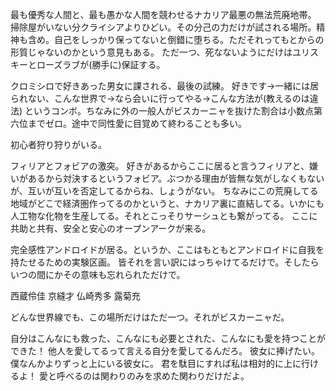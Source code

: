 最も優秀な人間と、最も愚かな人間を競わせるナカリア最悪の無法荒廃地帯。
掃除屋がいない分クライシアよりひどい。その分己の力だけが試される場所。精神も含め。自己をしっかり保ってないと倒錯に堕ちる。ただそれってもとからの形質じゃないのかという意見もある。
ただ一つ、死なないようにだけはユリスキーとローズラブが(勝手に)保証する。

クロミシロで好きあった男女に課される、最後の試練。
好きです→一緒には居られない、こんな世界で→なら会いに行ってやる→こんな方法が(教えるのは違法)
というコンボ。ちなみに外の一般人がビスカーニャを抜けた割合は小数点第六位までゼロ。途中で同性愛に目覚めて終わることも多い。

初心者狩り狩りがいる。


フィリアとフォビアの激突。
好きがあるからここに居ると言うフィリアと、嫌いがあるから対決するというフォビア。ぶつかる理由が皆無な気がしなくもないが、互いが互いを否定してるからね、しょうがない。
ちなみにこの荒廃してる地域がどこで経済圏作ってるのかというと、ナカリア裏に直結してる。いかにも人工物な化物を生産してる。それとこっそりサーシュとも繋がってる。
ここに共助と共有、安全と安心のオープンアークが来る。

完全感性アンドロイドが居る。というか、ここはもともとアンドロイドに自我を持たせるための実験区画。
皆それを言い訳にはっちゃけてるだけで。そしたらいつの間にかその意味も忘れられただけで。


西蔵伶佳
京縫才
仏崎秀多
露菊充

どんな世界線でも、この場所だけはただ一つ。それがビスカーニャだ。

自分はこんなにも救った、こんなにも必要とされた、こんなにも愛を持つことができた！
他人を愛してるって言える自分を愛してるんだろ。
彼女に捧げたい。僕なんかよりずっと上にいる彼女に。
君を駄目にすれば私は相対的に上に行けるよ！
愛と呼べるのは関わりのみを求めた関わりだけだよ。
